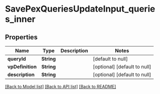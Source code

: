 # SavePexQueriesUpdateInput_queries_inner

## Properties

| Name             | Type       | Description | Notes                        |
| ---------------- | ---------- | ----------- | ---------------------------- |
| **queryId**      | **String** |             | [default to null]            |
| **vpDefinition** | **String** |             | [optional] [default to null] |
| **description**  | **String** |             | [optional] [default to null] |

[[Back to Model list]](../README.md#documentation-for-models) [[Back to API list]](../README.md#documentation-for-api-endpoints) [[Back to README]](../README.md)

